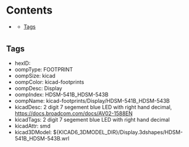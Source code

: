 



Contents
========

* [](#)
	* [Tags](#tags)

# 

## Tags

- hexID: 
- oompType: FOOTPRINT
- oompSize: kicad
- oompColor: kicad-footprints
- oompDesc: Display
- oompIndex: HDSM-541B_HDSM-543B
- oompName: kicad-footprints/Display/HDSM-541B_HDSM-543B
- kicadDesc: 2 digit 7 segement blue LED with right hand decimal, https://docs.broadcom.com/docs/AV02-1588EN
- kicadTags: 2 digit 7 segement blue LED with right hand decimal
- kicadAttr: smd
- kicad3DModel: ${KICAD6_3DMODEL_DIR}/Display.3dshapes/HDSM-541B_HDSM-543B.wrl
